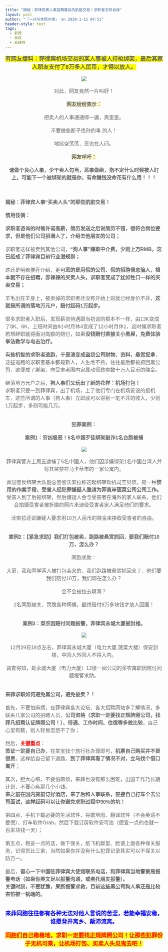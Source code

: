 ```yaml
---
title: "揭秘：菲律宾黑人事招聘幕后的肮脏交易！求职者怎样自保"
layout: post
author: "「一只叫本熙の喵」 on 2020-1-15 04:51"
header-style: text
tags:
  - 新闻
  - 自保
  - 菲律宾
---
```


<head></head>
<body>
 <div align="center"> 
  <font style="color:rgb(102, 102, 102)"><strong><font face="Arial"><font size="4"><font style="background-color:yellow">有网友爆料：菲律宾机场交易的某人事被人持枪绑架，最后其家人朋友支付了8万多人民币，才得以放人。</font></font></font></strong></font> 
 </div> 
 <div align="center"> 
  <font style="color:rgb(102, 102, 102)"><font face="Arial"><font size="3"><br> </font></font></font> 
 </div> 
 <div align="center"> 
  <font style="color:rgb(102, 102, 102)"><font face="Arial"><font size="3"><img src="http://www.f66.ph/data/upload/ueditor/20200106/1578276254797314.jpg" onload="thumbImg(this)"></font></font></font> 
 </div> 
 <div align="center"> 
  <font style="color:rgb(102, 102, 102)"><font face="Arial"><font size="3"><br> </font></font></font> 
 </div> 
 <div align="center"> 
  <font style="color:rgb(102, 102, 102)"><font face="Arial"><font size="3">对此，网友竟然一片叫好！</font></font></font> 
 </div> 
 <div align="center"> 
  <font style="color:rgb(102, 102, 102)"><font face="Arial"><font size="3"><br> </font></font></font> 
 </div> 
 <div align="center"> 
  <font style="color:rgb(102, 102, 102)"><strong><font face="Arial"><font size="3"><font style="background-color:lemonchiffon">网友纷纷表示：</font></font></font></strong></font> 
 </div> 
 <div align="center"> 
  <font style="color:rgb(102, 102, 102)"><font face="Arial"><font size="3"><br> </font></font></font> 
 </div> 
 <div align="center"> 
  <font style="color:rgb(102, 102, 102)"><font face="Arial"><font size="3">把卖人的人事通通绑一遍，爽歪歪。</font></font></font> 
 </div> 
 <div align="center"> 
  <font style="color:rgb(102, 102, 102)"><font face="Arial"><font size="3"><br> </font></font></font> 
 </div> 
 <div align="center"> 
  <font style="color:rgb(102, 102, 102)"><font face="Arial"><font size="3">不要做些断子绝孙的事 的人！</font></font></font> 
 </div> 
 <div align="center"> 
  <font style="color:rgb(102, 102, 102)"><font face="Arial"><font size="3"><br> </font></font></font> 
 </div> 
 <div align="center"> 
  <font style="color:rgb(102, 102, 102)"><font face="Arial"><font size="3">地狱空荡荡，恶鬼在人间。</font></font></font> 
 </div> 
 <div align="center"> 
  <font style="color:rgb(102, 102, 102)"><font face="Arial"><font size="3"><br> </font></font></font> 
 </div> 
 <div align="center"> 
  <font style="color:rgb(102, 102, 102)"><strong><font face="Arial"><font size="3"><font style="background-color:lemonchiffon">网友呼吁：</font></font></font></strong></font> 
 </div> 
 <div align="center"> 
  <font style="color:rgb(102, 102, 102)"><strong><font face="Arial"><font size="3"><br> </font></font></strong></font> 
 </div> 
 <div align="center"> 
  <font style="color:rgb(102, 102, 102)"><strong><font face="Arial"><font size="3">请做个良心人事，少干卖人勾当，恶事做绝，指不定什么时候被人盯上，可能下一个被绑架的就是你，有命赚钱没命花有什么用！！！</font></font></strong></font> 
 </div> 
 <div align="center"> 
  <font style="color:rgb(102, 102, 102)"><font face="Arial"><font size="3"><br> </font></font></font> 
 </div> 
 <div align="center"> 
  <font style="color:rgb(102, 102, 102)"><font face="Arial"><font size="3"><br> </font></font></font> 
 </div> 
 <div align="center"> 
  <font style="color:rgb(102, 102, 102)"><font face="Arial"><font size="3"><br> </font></font></font> 
 </div> 
 <div align="left"> 
  <font style="color:rgb(102, 102, 102)"><strong><font face="Arial"><font size="3">揭秘：菲律宾人事“买卖人头”的那些肮脏交易！</font></font></strong></font> 
 </div> 
 <div align="left"> 
  <font style="color:rgb(102, 102, 102)"><font face="Arial"><font size="3"><br> </font></font></font> 
 </div> 
 <div align="left"> 
  <font style="color:rgb(102, 102, 102)"><strong><font face="Arial"><font size="3">惯用伎俩：</font></font></strong></font> 
 </div> 
 <div align="left"> 
  <font style="color:rgb(102, 102, 102)"><font face="Arial"><font size="3"><br> </font></font></font> 
 </div> 
 <div align="left"> 
  <font style="color:rgb(102, 102, 102)"><strong><font face="Arial"><font size="3">求职者咨询的时候许诺高薪，简历发送之后说简历不错，很符合岗位要求，但是他们公司招满人了，介绍去他朋友的公司；</font></font></strong></font> 
 </div> 
 <div align="left"> 
  <font style="color:rgb(102, 102, 102)"><font face="Arial"><font size="3"><br> </font></font></font> 
 </div> 
 <div align="left"> 
  <font style="color:rgb(102, 102, 102)"><font face="Arial"><font size="3">求职者这样被卖到其他公司，<strong>“狗人事”赚取中介费，少则上万RMB，这已经成了菲律宾目前行业潜规则；</strong></font></font></font> 
 </div> 
 <div align="left"> 
  <font style="color:rgb(102, 102, 102)"><font face="Arial"><font size="3"><br> </font></font></font> 
 </div> 
 <div align="left"> 
  <font style="color:rgb(102, 102, 102)"><font face="Arial"><font size="3">这还是明着推荐介绍，更<strong>可恶的是用假的公司、假的招聘信息骗人，根本就不存在招聘，赤裸裸的买卖人头，求职者变成了犹如牲口一样的买卖交易；</strong></font></font></font> 
 </div> 
 <div align="left"> 
  <font style="color:rgb(102, 102, 102)"><font face="Arial"><font size="3"><br> </font></font></font> 
 </div> 
 <div align="left"> 
  <font style="color:rgb(102, 102, 102)"><font face="Arial"><font size="3">羊毛出在羊身上，被卖掉的求职者还没有开始上班就已经身价不菲，<strong>这就是所谓的落地万元户，赔付起码1万起步。</strong></font></font></font> 
 </div> 
 <div align="left"> 
  <font style="color:rgb(102, 102, 102)"><font face="Arial"><font size="3"><br> </font></font></font> 
 </div> 
 <div align="left"> 
  <font style="color:rgb(102, 102, 102)"><font face="Arial"><font size="3">很多求职者入职后，发现薪资待遇跟当初谈的根本不一样，由13K变成了8K、6K，上班时间由8小时月休4变成了12小时月休1，这时候求职者若想辞职就得面对高额的赔付，如果<strong>没钱赔付直接关小黑屋，免费体验拳法教学与电击治疗。</strong></font></font></font> 
 </div> 
 <div align="left"> 
  <font style="color:rgb(102, 102, 102)"><font face="Arial"><font size="3"><br> </font></font></font> 
 </div> 
 <div align="left"> 
  <font style="color:rgb(102, 102, 102)"><font face="Arial"><font size="3"><strong>有些机智的求职者逃跑，于是演变成盗窃公司财物、资料，悬赏捉拿</strong>，这些逃跑的求职者基本都是新人，人生地不熟，往往最后都被抓回黑公司，这便成了绑架，向受害者国内家属动辄勒索数十万人民币的赎金。</font></font></font> 
 </div> 
 <div align="left"> 
  <font style="color:rgb(102, 102, 102)"><font face="Arial"><font size="3"><br> </font></font></font> 
 </div> 
 <div align="left"> 
  <font style="color:rgb(102, 102, 102)"><font face="Arial"><font size="3">继落地万元户之后，<strong>狗人事们又玩出了新的花样：机场打包！</strong></font></font></font> 
 </div> 
 <div align="left"> 
  <font style="color:rgb(102, 102, 102)"><font face="Arial"><font size="3">求职者只要一到菲律宾，出了机场，上了他们专门在机场安设的接机车，这些所谓的人事（狗人事）立即就可以得到一笔不菲的收入，少则1万起步，多则可能几万。</font></font></font> 
 </div> 
 <div align="center"> 
  <font style="color:rgb(102, 102, 102)"><font face="Arial"><font size="3"><br> </font></font></font> 
 </div> 
 <div align="center"> 
  <font style="color:rgb(102, 102, 102)"><font face="Arial"><font size="3"><br> </font></font></font> 
 </div> 
 <div align="center"> 
  <font style="color:rgb(102, 102, 102)"><strong><font face="Arial"><font size="3">犯罪案例：</font></font></strong></font> 
 </div> 
 <div align="center"> 
  <font style="color:rgb(102, 102, 102)"><font face="Arial"><font size="3"><br> </font></font></font> 
 </div> 
 <div align="center"> 
  <font style="color:rgb(102, 102, 102)"><strong><font face="Arial"><font size="3">案例1：穷凶极恶！5名中国歹徒绑架敲诈1名台胞被捕</font></font></strong></font> 
 </div> 
 <div align="center"> 
  <font style="color:rgb(102, 102, 102)"><strong><font face="Arial"><font size="3"><br> </font></font></strong></font> 
 </div> 
 <div align="center"> 
  <font style="color:rgb(102, 102, 102)"><strong><font face="Arial"><font size="3"><img src="http://www.f66.ph/data/upload/ueditor/20200106/1578276280472460.jpg" onload="thumbImg(this)"></font></font></strong></font> 
 </div> 
 <div align="center"> 
  <font style="color:rgb(102, 102, 102)"><strong><font face="Arial"><font size="3"><br> </font></font></strong></font> 
 </div> 
 <div align="center"> 
  <font style="color:rgb(102, 102, 102)"><font face="Arial"><font size="3">菲律宾警方上周五逮捕了5名中国人，他们因涉嫌绑架1名中国台湾人并将其监禁在马卡蒂市的一家公寓内。</font></font></font> 
 </div> 
 <div align="center"> 
  <font style="color:rgb(102, 102, 102)"><font face="Arial"><font size="3"><br> </font></font></font> 
 </div> 
 <div align="center"> 
  <font style="color:rgb(102, 102, 102)"><font face="Arial"><font size="3">菲国警反绑架大队副总警监沃索拉称这起绑架动机司空见惯，是一种<strong>惯用的作案手段，受害人经犯罪嫌疑人邀请为菲离岸菠菜公司公司工作。</strong></font></font></font> 
 </div> 
 <div align="center"> 
  <font style="color:rgb(102, 102, 102)"></font> 
 </div> 
 <div align="center"> 
  <font style="color:rgb(102, 102, 102)"><font face="Arial"><font size="3">受害人到了后被绑架，然后嫌疑人会与受害者在海外的家人联系，他们会拍摄受害者被折磨的照片来迫使受害者家人满足他们的要求。</font></font></font> 
 </div> 
 <div align="center"> 
  <font style="color:rgb(102, 102, 102)"><font face="Arial"><font size="3"><br> </font></font></font> 
 </div> 
 <div align="center"> 
  <font style="color:rgb(102, 102, 102)"><font face="Arial"><font size="3">沃索拉还说嫌疑人要求用10万人民币的赎金来换取受害者的自由。</font></font></font> 
 </div> 
 <div align="center"> 
  <font style="color:rgb(102, 102, 102)"><font face="Arial"><font size="3"><br> </font></font></font> 
 </div> 
 <div align="center"> 
  <font style="color:rgb(102, 102, 102)"><font face="Arial"><font size="3"><br> </font></font></font> 
 </div> 
 <div align="center"> 
  <font style="color:rgb(102, 102, 102)"><strong><font face="Arial"><font size="3">案例2：【紧急求助】我们打包被卖，跑路被悬赏抓回，要我们赔付10万，怎么办？</font></font></strong></font> 
 </div> 
 <div align="center"> 
  <font style="color:rgb(102, 102, 102)"><strong><font face="Arial"><font size="3"><br> </font></font></strong></font> 
 </div> 
 <div align="center"> 
  <font style="color:rgb(102, 102, 102)"><font face="Arial"><font size="3">同胞求助：</font></font></font> 
 </div> 
 <div align="center"> 
  <font style="color:rgb(102, 102, 102)"><font face="Arial"><font size="3"><br> </font></font></font> 
 </div> 
 <div align="center"> 
  <font style="color:rgb(102, 102, 102)"><font face="Arial"><font size="3">大哥，我和同学两人被打包卖来的，我们跑路被悬赏抓回来了，他们要我们赔付10万，我们现在怎么办？</font></font></font> 
 </div> 
 <div align="center"> 
  <font style="color:rgb(102, 102, 102)"><font face="Arial"><font size="3"><br> </font></font></font> 
 </div> 
 <div align="center"> 
  <font style="color:rgb(102, 102, 102)"><font face="Arial"><font size="3">会不会被拉去填海？</font></font></font> 
 </div> 
 <div align="center"> 
  <font style="color:rgb(102, 102, 102)"><font face="Arial"><font size="3"><br> </font></font></font> 
 </div> 
 <div align="center"> 
  <font style="color:rgb(102, 102, 102)"><font face="Arial"><font size="3">2名同胞被关，罚跪各种伺候，最终赔付9万多块钱才放人回国！</font></font></font> 
 </div> 
 <div align="center"> 
  <font style="color:rgb(102, 102, 102)"><font face="Arial"><font size="3"><br> </font></font></font> 
 </div> 
 <div align="center"> 
  <font style="color:rgb(102, 102, 102)"><font face="Arial"><font size="3"><br> </font></font></font> 
 </div> 
 <div align="center"> 
  <font style="color:rgb(102, 102, 102)"><strong><font face="Arial"><font size="3">案例3：菜农因赔付问题报警，菲律宾永城大厦被封楼。</font></font></strong></font> 
 </div> 
 <div align="center"> 
  <font style="color:rgb(102, 102, 102)"><strong><font face="Arial"><font size="3"><br> </font></font></strong></font> 
 </div> 
 <div align="center"> 
  <font style="color:rgb(102, 102, 102)"><strong><font face="Arial"><font size="3"><img src="http://www.f66.ph/data/upload/ueditor/20200106/1578276310871268.jpg" onload="thumbImg(this)"></font></font></strong></font> 
 </div> 
 <div align="center"> 
  <font style="color:rgb(102, 102, 102)"><strong><font face="Arial"><font size="3"><br> </font></font></strong></font> 
 </div> 
 <div align="center"> 
  <font style="color:rgb(102, 102, 102)"><font face="Arial"><font size="3">12月29日18点左右，菲律宾永城大厦（电力大厦,菠菜大楼）保安封楼，中国人外国人不得入内。</font></font></font> 
 </div> 
 <div align="center"> 
  <font style="color:rgb(102, 102, 102)"><font face="Arial"><font size="3"><br> </font></font></font> 
 </div> 
 <div align="center"> 
  <font style="color:rgb(102, 102, 102)"><font face="Arial"><font size="3">调查得知，是永城大厦（电力大厦）12楼一间公司的菜农离职因赔付问题报警求助。</font></font></font> 
 </div> 
 <div align="center"> 
  <font style="color:rgb(102, 102, 102)"><font face="Arial"><font size="3"><br> </font></font></font> 
 </div> 
 <div align="center"> 
  <font style="color:rgb(102, 102, 102)"><font face="Arial"><font size="3"><br> </font></font></font> 
 </div> 
 <div align="left"> 
  <font style="color:rgb(102, 102, 102)"><strong><font face="Arial"><font size="3">来菲求职如何避免黑公司，避免被卖？！</font></font></strong></font> 
 </div> 
 <div align="left"> 
  <font style="color:rgb(102, 102, 102)"><font face="Arial"><font size="3"><br> </font></font></font> 
 </div> 
 <div align="left"> 
  <font style="color:rgb(102, 102, 102)"><font face="Arial"><font size="3">首先，不要怕麻烦，在菲律宾各大论坛、各大招聘网站多了解情况，多联系几家公司的招聘人员，<strong>公司资格（求职一定要找正规牌照公司，找菲凡招聘认证牌照公司！）、待遇、工作时间、住宿等多做比较</strong>，自己心里有数，别人轻易忽悠不了你；</font></font></font> 
 </div> 
 <div align="left"> 
  <font style="color:rgb(102, 102, 102)"><font face="Arial"><font size="3"><br> </font></font></font> 
 </div> 
 <div align="left"> 
  <font face="Arial"><font size="3"><font color="#666666">然后，</font><font color="#ff0000"><strong>关键重点</strong></font><font color="#666666">：</font></font></font> 
 </div> 
 <div align="left"> 
  <font style="color:rgb(102, 102, 102)"><font face="Arial"><font size="3"><strong>签证一定要自己办</strong>，在某宝找个旅行社办理即可，<strong>机票自己购买并不是很贵</strong>，这样给自己留下退路，<strong>到了菲律宾看了情况不对，立马找个借口离开</strong>；</font></font></font> 
 </div> 
 <div align="left"> 
  <font style="color:rgb(102, 102, 102)"><font face="Arial"><font size="3"><br> </font></font></font> 
 </div> 
 <div align="left"> 
  <font style="color:rgb(102, 102, 102)"><font face="Arial"><font size="3">其次，胆大心细，不要怕麻烦，来菲也没有那么困难，出国工作乃长期计划，不要心疼那几个小钱。</font></font></font> 
 </div> 
 <div align="left"> 
  <font style="color:rgb(102, 102, 102)"><font face="Arial"><font size="3"><strong>来之前在国内提前订好酒店，来了后和人事联系，直接自己打车个去公司面试，这样起码可以让你避免求职过程中90%的坑！</strong></font></font></font> 
 </div> 
 <div align="left"> 
  <font style="color:rgb(102, 102, 102)"><font face="Arial"><font size="3"><br> </font></font></font> 
 </div> 
 <div align="left"> 
  <font style="color:rgb(102, 102, 102)"><font face="Arial"><font size="3">第四点，手机下载必要的生活软件，谷歌地图、翻译软件（不会英语不要慌）、打车软件Grab，然后下载订房软件安可达（便宜一点的也就一百来块钱一天）；</font></font></font> 
 </div> 
 <div align="left"> 
  <font style="color:rgb(102, 102, 102)"><font face="Arial"><font size="3"><br> </font></font></font> 
 </div> 
 <div align="left"> 
  <font style="color:rgb(102, 102, 102)"><font face="Arial"><font size="3">第五点，稳妥一点的话，做下保关，纸飞机群里、脸谱上面各种保关服务，记得货比三家，当然如果你并没有什么犯罪记录其实可以不保关以防万一。</font></font></font> 
 </div> 
 <div align="left"> 
  <font style="color:rgb(102, 102, 102)"><font face="Arial"><font size="3"><br> </font></font></font> 
 </div> 
 <div align="left"> 
  <font style="color:rgb(102, 102, 102)"><font face="Arial"><font size="3">最后，<strong>留心一下中国驻菲律宾大使馆联系电话，和菲律宾当地警察局报警电话（如果你英文足以报警沟通，或者托朋友报警）。</strong></font></font></font> 
 </div> 
 <div align="left"> 
  <font style="color:rgb(102, 102, 102)"><font face="Arial"><font size="3"><strong>关键时刻，不要犹豫，果断报警求救，目前这些黑公司狗人事还是比较害怕被一锅端的。</strong></font></font></font> 
 </div> 
 <div align="center"> 
  <font style="color:rgb(102, 102, 102)"><font face="Arial"><font size="3"><br> </font></font></font> 
 </div> 
 <div align="center"> 
  <font style="color:rgb(102, 102, 102)"><font face="Arial"><font size="3"><br> </font></font></font> 
 </div> 
 <div align="center"> 
  <font face="Arial"><font size="4"><font color="#0000ff"><strong>来菲同胞往往都有各种无法对他人言说的苦涩，若能幸福安稳，谁愿背井离乡、颠沛流离。</strong></font></font></font> 
 </div> 
 <div align="center"> 
  <font style="color:rgb(102, 102, 102)"><font face="Arial"><font size="3"><br> </font></font></font> 
 </div> 
 <div align="center"> 
  <strong><font face="Arial"><font size="4"><font color="#ff0000"><font style="background-color:yellow">同胞们自己稳稳地，求职一定要找正规牌照公司！让那些犯罪份子无机可乘，让机场打包、买卖人头见鬼去吧！</font></font></font></font></strong> 
 </div>
 <br>
</body>


